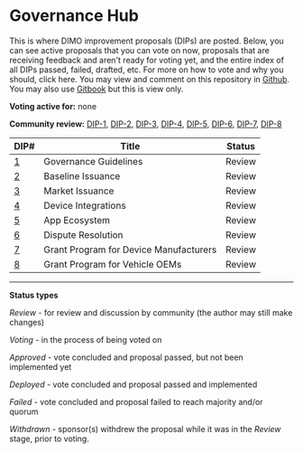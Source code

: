 # Governance Hub

This is where DIMO improvement proposals (DIPs) are posted. Below, you can see active proposals that you can vote on now, proposals that are receiving feedback and aren't ready for voting yet, and the entire index of all DIPs passed, failed, drafted, etc. For more on  how to vote and why you should, click here. You may view and comment on this repository in [Github](https://github.com/DIMO-Network/DIP). You may also use [Gitbook](https://docs.dimo.zone/dips) but this is view only.

**Voting active for:** none

**Community review:** [DIP-1](dip-1-governance-guidelines.md), [DIP-2](dip-2-baseline-issuance.md), [DIP-3](dip-3-market-issuance.md), [DIP-4](dip-4-device-integrations.md), [DIP-5](dip-5-app-ecosystem.md), [DIP-6](dip-6-dispute-resolution.md), [DIP-7](dip-7-grant-program-for-device-manufacturers.md), [DIP-8](dip-8-grant-program-for-vehicle-oems.md)

| DIP#                                                 | Title                                  | Status |
| ---------------------------------------------------- | -------------------------------------- | ------ |
| [1](dip-1-governance-guidelines.md)                  | Governance Guidelines                  | Review |
| [2](dip-2-baseline-issuance.md)                      | Baseline Issuance                      | Review |
| [3](dip-3-market-issuance.md)                        | Market Issuance                        | Review |
| [4](dip-4-device-integrations.md)                    | Device Integrations                    | Review |
| [5](dip-5-app-ecosystem.md)                          | App Ecosystem                          | Review |
| [6](dip-6-dispute-resolution.md)                     | Dispute Resolution                     | Review |
| [7](dip-7-grant-program-for-device-manufacturers.md) | Grant Program for Device Manufacturers | Review |
| [8](dip-8-grant-program-for-vehicle-oems.md)         | Grant Program for Vehicle OEMs         | Review |

****

**Status types**

_Review_ - for review and discussion by community (the author may still make changes)

_Voting_ - in the process of being voted on

_Approved_ - vote concluded and proposal passed, but not been implemented yet

_Deployed -_ vote concluded and proposal passed and implemented

_Failed_ - vote concluded and proposal failed to reach majority and/or quorum

_Withdrawn_ - sponsor(s) withdrew the proposal while it was in the _Review_ stage, prior to voting.
